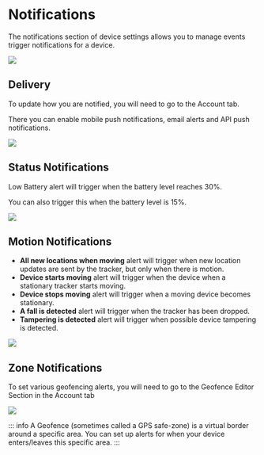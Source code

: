 # Notifications

The notifications section of device settings allows you to manage events trigger notifications for a device.

![](https://upload.r2.lb.chasm.cloud/2025/10/imgur/XLqc2we.png)

## Delivery

To update how you are notified, you will need to go to the Account tab.

There you can enable mobile push notifications, email alerts and API push notifications.

![](https://upload.r2.lb.chasm.cloud/2025/10/imgur/3Nj7E61.png)

## Status Notifications

Low Battery alert will trigger when the battery level reaches 30%.

You can also trigger this when the battery level is 15%.

![](https://upload.r2.lb.chasm.cloud/2025/10/imgur/9AZ3jrk.png)

## Motion Notifications

 - **All new locations when moving** alert will trigger when new location updates are sent by the tracker, but only when there is motion.
 - **Device starts moving** alert will trigger when the device when a stationary tracker starts moving.
 - **Device stops moving** alert will trigger when a moving device becomes stationary.
 - **A fall is detected** alert will trigger when the tracker has been dropped.
 - **Tampering is detected** alert will trigger when possible device tampering is detected.

![](https://upload.r2.lb.chasm.cloud/2025/10/imgur/PZm66bJ.png)

## Zone Notifications

To set various geofencing alerts, you will need to go to the Geofence Editor Section in the Account tab

![](https://upload.r2.lb.chasm.cloud/2025/10/imgur/JO9EzeN.png)

::: info
A Geofence (sometimes called a GPS safe-zone) is a virtual border around a specific area.
You can set up alerts for when your device enters/leaves this specific area.
:::
